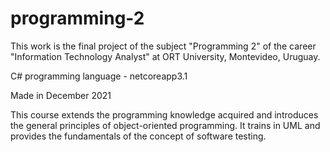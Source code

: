 # programming-2

This work is the final project of the subject "Programming 2" of the career "Information Technology Analyst" at ORT University, Montevideo, Uruguay.

C# programming language - netcoreapp3.1

Made in December 2021

This course extends the programming knowledge acquired and introduces the general principles of object-oriented programming. It trains in UML and provides the fundamentals of the concept of software testing.
